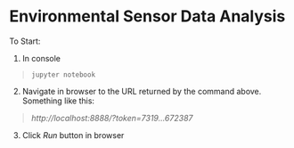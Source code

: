 # Environmental Sensor Data Analysis

To Start:
1. In console
> `jupyter notebook`

2. Navigate in browser to the URL returned by the command above.  Something like this:
> *http://localhost:8888/?token=7319...672387*

3. Click *Run* button in browser